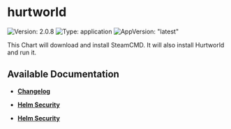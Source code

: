 # hurtworld

![Version: 2.0.8](https://img.shields.io/badge/Version-2.0.8-informational?style=flat-square) ![Type: application](https://img.shields.io/badge/Type-application-informational?style=flat-square) ![AppVersion: "latest"](https://img.shields.io/badge/AppVersion-"latest"-informational?style=flat-square)

This Chart will download and install SteamCMD. It will also install Hurtworld and run it.

## Available Documentation

- [**Changelog**](CHANGELOG)

- [**Helm Security**](container-security)

- [**Helm Security**](helm-security)

